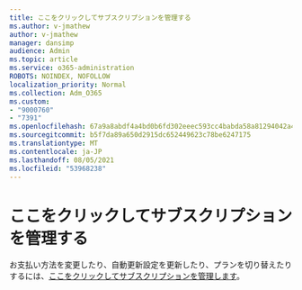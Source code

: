 ```yaml
---
title: ここをクリックしてサブスクリプションを管理する
ms.author: v-jmathew
author: v-jmathew
manager: dansimp
audience: Admin
ms.topic: article
ms.service: o365-administration
ROBOTS: NOINDEX, NOFOLLOW
localization_priority: Normal
ms.collection: Adm_O365
ms.custom:
- "9000760"
- "7391"
ms.openlocfilehash: 67a9a8abdf4a4bd0b6fd302eeec593cc4babda58a81294042a4644eeb2a0b2aa
ms.sourcegitcommit: b5f7da89a650d2915dc652449623c78be6247175
ms.translationtype: MT
ms.contentlocale: ja-JP
ms.lasthandoff: 08/05/2021
ms.locfileid: "53968238"
---
```

# <a name="click-here-to-manage-your-subscriptions"></a>ここをクリックしてサブスクリプションを管理する

お支払い方法を変更したり、自動更新設定を更新したり、プランを切り替えたりするには、[ここをクリックしてサブスクリプションを管理します](https://portal.office.com/AdminPortal/Home#/subscriptions)。

